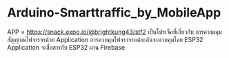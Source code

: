 # Arduino-Smarttraffic_by_MobileApp
APP = https://snack.expo.io/@brightkung43/stf2
เป็นโปรเจ็คที่เกี่ยวกับ การความคุมสัญญาณไฟจารจรด้วย Application
การควบคุมไฟจราจรเเต่ละอันจะควบคุมโดย ESP32  
Application จะสื่อสารกับ ESP32 ผ่าน Firebase
